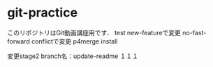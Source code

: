 # git-practice
このリポジトリはGit動画講座用です．
test
new-featureで変更
no-fast-forward
conflictで変更
p4merge install

変更stage2
branch名：update-readme
１１１